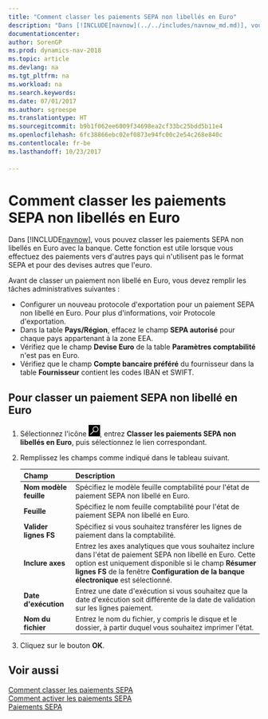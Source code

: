 ```yaml
---
title: "Comment classer les paiements SEPA non libellés en Euro"
description: "Dans [!INCLUDE[navnow](../../includes/navnow_md.md)], vous pouvez classer les paiements SEPA non libellés en Euro avec la banque. Cette fonction est utile lorsque vous effectuez des paiements vers d'autres pays qui n'utilisent pas le format SEPA et pour des devises autres que l'euro."
documentationcenter: 
author: SorenGP
ms.prod: dynamics-nav-2018
ms.topic: article
ms.devlang: na
ms.tgt_pltfrm: na
ms.workload: na
ms.search.keywords: 
ms.date: 07/01/2017
ms.author: sgroespe
ms.translationtype: HT
ms.sourcegitcommit: b9b1f062ee6009f34698ea2cf33bc25bdd5b11e4
ms.openlocfilehash: 6fc38866ebc02ef0873e94fc00c2e54c268e840c
ms.contentlocale: fr-be
ms.lasthandoff: 10/23/2017

---
```

# <a name="how-to-file-non-euro-sepa-payments"></a>Comment classer les paiements SEPA non libellés en Euro
Dans [!INCLUDE[navnow](../../includes/navnow_md.md)], vous pouvez classer les paiements SEPA non libellés en Euro avec la banque. Cette fonction est utile lorsque vous effectuez des paiements vers d'autres pays qui n'utilisent pas le format SEPA et pour des devises autres que l'euro.  

Avant de classer un paiement non libellé en Euro, vous devez remplir les tâches administratives suivantes :  

- Configurer un nouveau protocole d'exportation pour un paiement SEPA non libellé en Euro. Pour plus d'informations, voir Protocole d'exportation.  
- Dans la table **Pays/Région**, effacez le champ **SEPA autorisé** pour chaque pays appartenant à la zone EEA.  
- Vérifiez que le champ **Devise Euro** de la table **Paramètres comptabilité** n'est pas en Euro.  
- Vérifiez que le champ **Compte bancaire préféré** du fournisseur dans la table **Fournisseur** contient les codes IBAN et SWIFT.  

## <a name="to-file-a-non-euro-sepa-payment"></a>Pour classer un paiement SEPA non libellé en Euro  

1.  Sélectionnez l'icône ![Rechercher une page ou un état](../../media/ui-search/search_small.png "icône Rechercher une page ou un état"), entrez **Classer les paiements SEPA non libellés en Euro**, puis sélectionnez le lien correspondant.  
2.  Remplissez les champs comme indiqué dans le tableau suivant.  

    |Champ|Description|  
    |---------------------------------|---------------------------------------|  
    |**Nom modèle feuille**|Spécifiez le modèle feuille comptabilité pour l'état de paiement SEPA non libellé en Euro.|  
    |**Feuille**|Spécifiez le nom feuille comptabilité pour l'état de paiement SEPA non libellé en Euro.|  
    |**Valider lignes FS**|Spécifiez si vous souhaitez transférer les lignes de paiement dans la comptabilité.|  
    |**Inclure axes**|Entrez les axes analytiques que vous souhaitez inclure dans l'état de paiement SEPA non libellé en Euro. Cette option est uniquement disponible si le champ **Résumer lignes FS** de la fenêtre **Configuration de la banque électronique** est sélectionné.|  
    |**Date d'exécution**|Entrez une date d'exécution si vous souhaitez que la date d'exécution soit différente de la date de validation sur les lignes paiement.|  
    |**Nom du fichier**|Entrez le nom du fichier, y compris le disque et le dossier, à partir duquel vous souhaitez imprimer l'état.|  

3.  Cliquez sur le bouton **OK**.  

## <a name="see-also"></a>Voir aussi  
 [Comment classer les paiements SEPA](how-to-file-sepa-payments.md)   
 [Comment activer les paiements SEPA](how-to-activate-sepa-payments.md)   
 [Paiements SEPA](sepa-payments.md)

